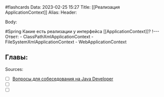 #flashcards
Data: 2023-02-25 15:27
Title: [[Реализация ApplicationContext]]
Alias:
Header:




Body:


#Spring 
Какие есть реализации у интерфейса [[ApplicationContext]]?
!---
Ответ:
	- ClassPathXmlApplicationContext
	- FileSystemXmlApplicationContext
	- WebApplicationContext
<!--SR:!2023-03-11,3,130-->




Главы:
-


Sources:
- [ ] [Вопросы для собеседования на Java Developer](https://github.com/enhorse/java-interview/blob/master/README.md#%D0%9E%D0%9E%D0%9F)
- [ ] []()
- [ ] []()
